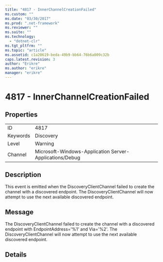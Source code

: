 ```yaml
---
title: "4817 - InnerChannelCreationFailed"
ms.custom: ""
ms.date: "03/30/2017"
ms.prod: ".net-framework"
ms.reviewer: ""
ms.suite: ""
ms.technology: 
  - "dotnet-clr"
ms.tgt_pltfrm: ""
ms.topic: "article"
ms.assetid: c1a20619-beda-49b9-bb64-76b6a009c32b
caps.latest.revision: 3
author: "Erikre"
ms.author: "erikre"
manager: "erikre"
---
```

# 4817 - InnerChannelCreationFailed
## Properties  
  
|||  
|-|-|  
|ID|4817|  
|Keywords|Discovery|  
|Level|Warning|  
|Channel|Microsoft-Windows-Application Server-Applications/Debug|  
  
## Description  
 This event is emitted when the DiscoveryClientChannel failed to create the channel with a discovered endpoint. The DiscoveryClientChannel will now attempt to use the next available discovered endpoint.  
  
## Message  
 The DiscoveryClientChannel failed to create the channel with a discovered endpoint with EndpointAddress='%1' and Via='%2'. The DiscoveryClientChannel will now attempt to use the next available discovered endpoint.  
  
## Details
